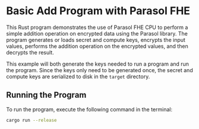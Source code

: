 # Basic Add Program with Parasol FHE

This Rust program demonstrates the use of Parasol FHE CPU to perform a simple addition operation on encrypted data using the Parasol library. The program generates or loads secret and compute keys, encrypts the input values, performs the addition operation on the encrypted values, and then decrypts the result.

This example will both generate the keys needed to run a program and run the program. Since the keys only need to be generated once, the secret and compute keys are serialized to disk in the `target` directory.

## Running the Program

To run the program, execute the following command in the terminal:

```bash
cargo run --release
```
